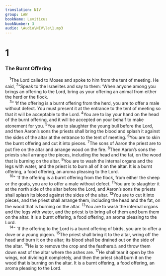 ```yaml
---
translation: NIV
group: LAW
bookName: Leviticus 
bookNumber: 3
audio: \Audio\NIV\le\1.mp3
---
```


<div class="title"><h1>1</h1><h3>The Burnt Offering </h3></div>
<span class="verse le_1_1"> <sup>1</sup>The Lord called to Moses and spoke to him from the tent of meeting. He said, </span>
<span class="verse le_1_2"><sup>2</sup>“Speak to the Israelites and say to them: ‘When anyone among you brings an offering to the Lord, bring as your offering an animal from either the herd or the flock. <br/></span>
<span class="verse le_1_3"> <sup>3</sup>“ ‘If the offering is a burnt offering from the herd, you are to offer a male without defect. You must present it at the entrance to the tent of meeting so that it will be acceptable to the Lord. </span>
<span class="verse le_1_4"><sup>4</sup>You are to lay your hand on the head of the burnt offering, and it will be accepted on your behalf to make atonement for you. </span>
<span class="verse le_1_5"><sup>5</sup>You are to slaughter the young bull before the Lord, and then Aaron’s sons the priests shall bring the blood and splash it against the sides of the altar at the entrance to the tent of meeting. </span>
<span class="verse le_1_6"><sup>6</sup>You are to skin the burnt offering and cut it into pieces. </span>
<span class="verse le_1_7"><sup>7</sup>The sons of Aaron the priest are to put fire on the altar and arrange wood on the fire. </span>
<span class="verse le_1_8"><sup>8</sup>Then Aaron’s sons the priests shall arrange the pieces, including the head and the fat, on the wood that is burning on the altar. </span>
<span class="verse le_1_9"><sup>9</sup>You are to wash the internal organs and the legs with water, and the priest is to burn all of it on the altar. It is a burnt offering, a food offering, an aroma pleasing to the Lord. <br/></span>
<span class="verse le_1_10"> <sup>10</sup>“ ‘If the offering is a burnt offering from the flock, from either the sheep or the goats, you are to offer a male without defect. </span>
<span class="verse le_1_11"><sup>11</sup>You are to slaughter it at the north side of the altar before the Lord, and Aaron’s sons the priests shall splash its blood against the sides of the altar. </span>
<span class="verse le_1_12"><sup>12</sup>You are to cut it into pieces, and the priest shall arrange them, including the head and the fat, on the wood that is burning on the altar. </span>
<span class="verse le_1_13"><sup>13</sup>You are to wash the internal organs and the legs with water, and the priest is to bring all of them and burn them on the altar. It is a burnt offering, a food offering, an aroma pleasing to the Lord. <br/></span>
<span class="verse le_1_14"> <sup>14</sup>“ ‘If the offering to the Lord is a burnt offering of birds, you are to offer a dove or a young pigeon. </span>
<span class="verse le_1_15"><sup>15</sup>The priest shall bring it to the altar, wring off the head and burn it on the altar; its blood shall be drained out on the side of the altar. </span>
<span class="verse le_1_16"><sup>16</sup>He is to remove the crop and the feathers<a data-toggle="tooltip" data-placement="bottom" title="Or crop with its contents ; the meaning of the Hebrew for this word is uncertain.">⚓</a> and throw them down east of the altar where the ashes are. </span>
<span class="verse le_1_17"><sup>17</sup>He shall tear it open by the wings, not dividing it completely, and then the priest shall burn it on the wood that is burning on the altar. It is a burnt offering, a food offering, an aroma pleasing to the Lord. <br/></span>
